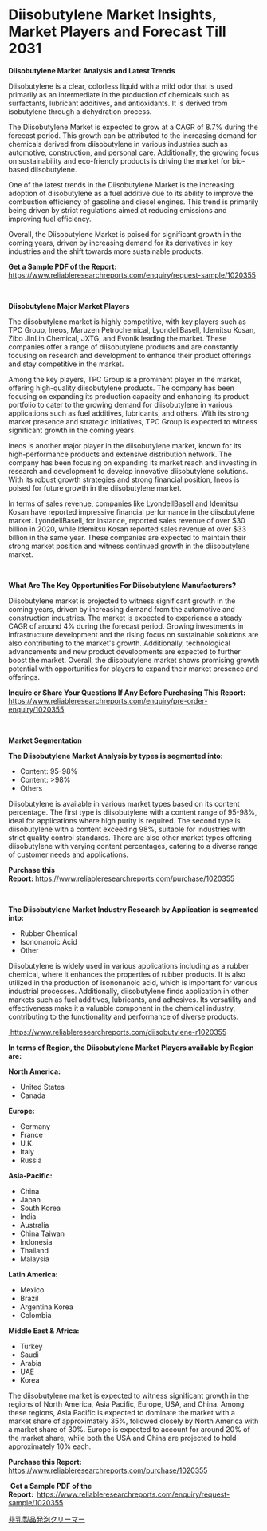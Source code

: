<p><h1>Diisobutylene Market Insights, Market Players and Forecast Till 2031</h1></p><p><strong>Diisobutylene Market Analysis and Latest Trends</strong></p>
<p><p>Diisobutylene is a clear, colorless liquid with a mild odor that is used primarily as an intermediate in the production of chemicals such as surfactants, lubricant additives, and antioxidants. It is derived from isobutylene through a dehydration process.</p><p>The Diisobutylene Market is expected to grow at a CAGR of 8.7% during the forecast period. This growth can be attributed to the increasing demand for chemicals derived from diisobutylene in various industries such as automotive, construction, and personal care. Additionally, the growing focus on sustainability and eco-friendly products is driving the market for bio-based diisobutylene.</p><p>One of the latest trends in the Diisobutylene Market is the increasing adoption of diisobutylene as a fuel additive due to its ability to improve the combustion efficiency of gasoline and diesel engines. This trend is primarily being driven by strict regulations aimed at reducing emissions and improving fuel efficiency.</p><p>Overall, the Diisobutylene Market is poised for significant growth in the coming years, driven by increasing demand for its derivatives in key industries and the shift towards more sustainable products.</p></p>
<p><strong>Get a Sample PDF of the Report:&nbsp;</strong> <a href="https://www.reliableresearchreports.com/enquiry/request-sample/1020355">https://www.reliableresearchreports.com/enquiry/request-sample/1020355</a></p>
<p>&nbsp;</p>
<p><strong>Diisobutylene Major Market Players</strong></p>
<p><p>The diisobutylene market is highly competitive, with key players such as TPC Group, Ineos, Maruzen Petrochemical, LyondellBasell, Idemitsu Kosan, Zibo JinLin Chemical, JXTG, and Evonik leading the market. These companies offer a range of diisobutylene products and are constantly focusing on research and development to enhance their product offerings and stay competitive in the market.</p><p>Among the key players, TPC Group is a prominent player in the market, offering high-quality diisobutylene products. The company has been focusing on expanding its production capacity and enhancing its product portfolio to cater to the growing demand for diisobutylene in various applications such as fuel additives, lubricants, and others. With its strong market presence and strategic initiatives, TPC Group is expected to witness significant growth in the coming years.</p><p>Ineos is another major player in the diisobutylene market, known for its high-performance products and extensive distribution network. The company has been focusing on expanding its market reach and investing in research and development to develop innovative diisobutylene solutions. With its robust growth strategies and strong financial position, Ineos is poised for future growth in the diisobutylene market.</p><p>In terms of sales revenue, companies like LyondellBasell and Idemitsu Kosan have reported impressive financial performance in the diisobutylene market. LyondellBasell, for instance, reported sales revenue of over $30 billion in 2020, while Idemitsu Kosan reported sales revenue of over $33 billion in the same year. These companies are expected to maintain their strong market position and witness continued growth in the diisobutylene market.</p></p>
<p>&nbsp;</p>
<p><strong>What Are The Key Opportunities For Diisobutylene Manufacturers?</strong></p>
<p><p>Diisobutylene market is projected to witness significant growth in the coming years, driven by increasing demand from the automotive and construction industries. The market is expected to experience a steady CAGR of around 4% during the forecast period. Growing investments in infrastructure development and the rising focus on sustainable solutions are also contributing to the market's growth. Additionally, technological advancements and new product developments are expected to further boost the market. Overall, the diisobutylene market shows promising growth potential with opportunities for players to expand their market presence and offerings.</p></p>
<p><strong>Inquire or Share Your Questions If Any Before Purchasing This Report:</strong> <a href="https://www.reliableresearchreports.com/enquiry/pre-order-enquiry/1020355">https://www.reliableresearchreports.com/enquiry/pre-order-enquiry/1020355</a></p>
<p>&nbsp;</p>
<p><strong>Market Segmentation</strong></p>
<p><strong>The Diisobutylene Market Analysis by types is segmented into:</strong></p>
<p><ul><li>Content: 95-98%</li><li>Content: >98%</li><li>Others</li></ul></p>
<p><p>Diisobutylene is available in various market types based on its content percentage. The first type is diisobutylene with a content range of 95-98%, ideal for applications where high purity is required. The second type is diisobutylene with a content exceeding 98%, suitable for industries with strict quality control standards. There are also other market types offering diisobutylene with varying content percentages, catering to a diverse range of customer needs and applications.</p></p>
<p><strong>Purchase this Report:&nbsp;</strong><a href="https://www.reliableresearchreports.com/purchase/1020355">https://www.reliableresearchreports.com/purchase/1020355</a></p>
<p>&nbsp;</p>
<p><strong>The Diisobutylene Market Industry Research by Application is segmented into:</strong></p>
<p><ul><li>Rubber Chemical</li><li>Isononanoic Acid</li><li>Other</li></ul></p>
<p><p>Diisobutylene is widely used in various applications including as a rubber chemical, where it enhances the properties of rubber products. It is also utilized in the production of isononanoic acid, which is important for various industrial processes. Additionally, diisobutylene finds application in other markets such as fuel additives, lubricants, and adhesives. Its versatility and effectiveness make it a valuable component in the chemical industry, contributing to the functionality and performance of diverse products.</p></p>
<p><a href="https://www.reliableresearchreports.com/diisobutylene-r1020355">&nbsp;https://www.reliableresearchreports.com/diisobutylene-r1020355</a></p>
<p><strong>In terms of Region, the Diisobutylene Market Players available by Region are:</strong></p>
<p>
    <p> <strong> North America: </strong>
        <ul>
            <li>United States</li>
            <li>Canada</li>
        </ul>
        </p> 
    <p> <strong> Europe: </strong>
        <ul>
            <li>Germany</li>
            <li>France</li>
            <li>U.K.</li>
            <li>Italy</li>
            <li>Russia</li>
        </ul>
        </p> 
    <p> <strong> Asia-Pacific: </strong>
        <ul>
            <li>China</li>
            <li>Japan</li>
            <li>South Korea</li>
            <li>India</li>
            <li>Australia</li>
            <li>China Taiwan</li>
            <li>Indonesia</li>
            <li>Thailand</li>
            <li>Malaysia</li>
        </ul>
        </p> 
    <p> <strong> Latin America: </strong>
        <ul>
            <li>Mexico</li>
            <li>Brazil</li>
            <li>Argentina Korea</li>
            <li>Colombia</li>
        </ul>
        </p> 
    <p> <strong> Middle East & Africa: </strong>
        <ul>
            <li>Turkey</li>
            <li>Saudi</li>
            <li>Arabia</li>
            <li>UAE</li>
            <li>Korea</li>
        </ul>
    </p>
    </p>
<p><p>The diisobutylene market is expected to witness significant growth in the regions of North America, Asia Pacific, Europe, USA, and China. Among these regions, Asia Pacific is expected to dominate the market with a market share of approximately 35%, followed closely by North America with a market share of 30%. Europe is expected to account for around 20% of the market share, while both the USA and China are projected to hold approximately 10% each.</p></p>
<p><strong>Purchase this Report: </strong><a href="https://www.reliableresearchreports.com/purchase/1020355">https://www.reliableresearchreports.com/purchase/1020355</a></p>
<p>&nbsp;<strong>Get a Sample PDF of the Report:&nbsp;&nbsp;</strong><a href="https://www.reliableresearchreports.com/enquiry/request-sample/1020355">https://www.reliableresearchreports.com/enquiry/request-sample/1020355</a></p>
<p><strong></strong></p>
<p><p><a href="https://medium.com/@ridleydamion/%E6%AC%A1%E3%81%AE%E6%96%87%E7%AB%A0%E3%82%92%E6%97%A5%E6%9C%AC%E8%AA%9E%E3%81%AB%E7%BF%BB%E8%A8%B3%E3%81%99%E3%82%8B%E3%81%A8-%E4%BB%A5%E4%B8%8B%E3%81%AE%E3%82%88%E3%81%86%E3%81%AB%E3%81%AA%E3%82%8A%E3%81%BE%E3%81%99-%E8%A3%BD%E5%93%81%E3%82%BF%E3%82%A4%E3%83%97-%E3%82%A2%E3%83%97%E3%83%AA%E3%82%B1%E3%83%BC%E3%82%B7%E3%83%A7%E3%83%B3-%E5%9C%B0%E5%9F%9F%E5%88%A5%E3%81%AE%E3%82%B0%E3%83%AD%E3%83%BC%E3%83%90%E3%83%AB%E9%9D%9E%E4%B9%B3%E6%80%A7%E6%B3%A1%E7%AB%8B%E3%81%A6%E3%82%AF%E3%83%AA%E3%83%BC%E3%83%9E%E3%83%BC%E5%B8%82%E5%A0%B4%E3%81%AE%E8%A6%8F%E6%A8%A1%E3%81%A8%E3%82%B7%E3%82%A7%E3%82%A2%E5%88%86%E6%9E%90-%E4%BA%88%E6%B8%AC-2024%E5%B9%B4-2031%E5%B9%B4-4261d32ffccc">非乳製品発泡クリーマー</a></p></p>